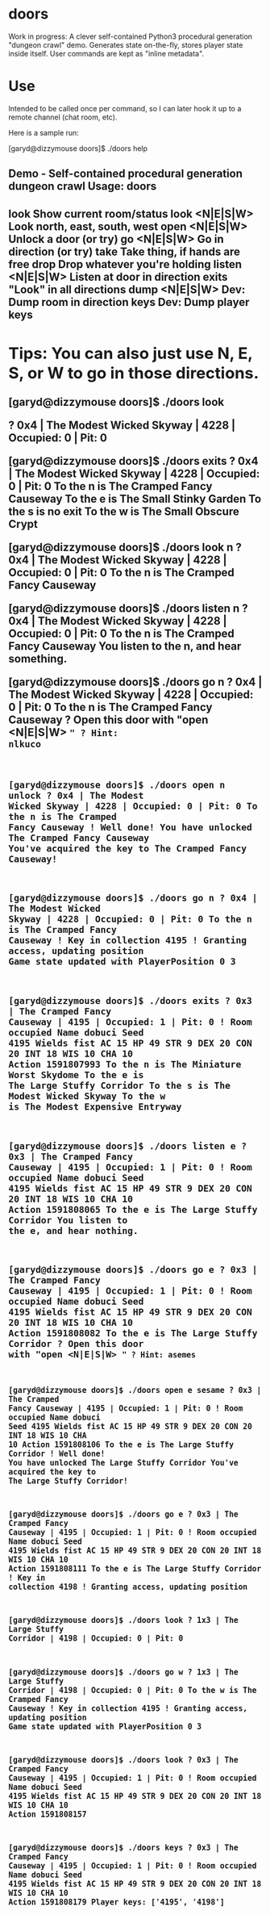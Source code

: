 # doors
Work in progress: A clever self-contained Python3 procedural generation "dungeon crawl" demo. Generates state on-the-fly, stores player state inside itself. User commands are kept as "inline metadata".

# Use
Intended to be called once per command, so I can later hook it up to a remote channel (chat room, etc).

Here is a sample run:

[garyd@dizzymouse doors]$ ./doors help

Demo - Self-contained procedural generation dungeon crawl
Usage: doors <command>
---------------------------------------------------------------
  look                        Show current room/status
  look <N|E|S|W>              Look north, east, south, west
  open <N|E|S|W>              Unlock a door (or try)
  go   <N|E|S|W>              Go in direction (or try)
  take <object>               Take thing, if hands are free
  drop <object>               Drop whatever you're holding
  listen <N|E|S|W>            Listen at door in direction
  exits                       "Look" in all directions
  dump <N|E|S|W>              Dev: Dump room in direction
  keys                        Dev: Dump player keys
---------------------------------------------------------------
Tips:
  You can also just use N, E, S, or W to go in those directions.
---------------------------------------------------------------

[garyd@dizzymouse doors]$ ./doors look

? 0x4 | The Modest Wicked Skyway | 4228 | Occupied: 0 | Pit: 0

[garyd@dizzymouse doors]$ ./doors exits
? 0x4 | The Modest Wicked Skyway | 4228 | Occupied: 0 | Pit: 0
To the n is The Cramped Fancy Causeway
To the e is The Small Stinky Garden
To the s is no exit
To the w is The Small Obscure Crypt

[garyd@dizzymouse doors]$ ./doors look n
? 0x4 | The Modest Wicked Skyway | 4228 | Occupied: 0 | Pit: 0
To the n is The Cramped Fancy Causeway

[garyd@dizzymouse doors]$ ./doors listen n
? 0x4 | The Modest Wicked Skyway | 4228 | Occupied: 0 | Pit: 0
To the n is The Cramped Fancy Causeway
You listen to the n, and hear something.

[garyd@dizzymouse doors]$ ./doors go n
? 0x4 | The Modest Wicked Skyway | 4228 | Occupied: 0 | Pit: 0
To the n is The Cramped Fancy Causeway
? Open this door with "open <N|E|S|W> <code>"
? Hint: nlkuco

[garyd@dizzymouse doors]$ ./doors open n unlock
? 0x4 | The Modest Wicked Skyway | 4228 | Occupied: 0 | Pit: 0
To the n is The Cramped Fancy Causeway
! Well done! You have unlocked The Cramped Fancy Causeway
You've acquired the key to The Cramped Fancy Causeway!

[garyd@dizzymouse doors]$ ./doors go n
? 0x4 | The Modest Wicked Skyway | 4228 | Occupied: 0 | Pit: 0
To the n is The Cramped Fancy Causeway
! Key in collection 4195
! Granting access, updating position
Game state updated with PlayerPosition 0 3

[garyd@dizzymouse doors]$ ./doors exits
? 0x3 | The Cramped Fancy Causeway | 4195 | Occupied: 1 | Pit: 0
! Room occupied
  Name	 dobuci 	Seed 4195
  Wields fist 	AC 15
  HP	 49
  STR 	 9
  DEX 	 20
  CON 	 20
  INT 	 18
  WIS 	 10
  CHA 	 10
  Action 1591807993
To the n is The Miniature Worst Skydome
To the e is The Large Stuffy Corridor
To the s is The Modest Wicked Skyway
To the w is The Modest Expensive Entryway

[garyd@dizzymouse doors]$ ./doors listen e
? 0x3 | The Cramped Fancy Causeway | 4195 | Occupied: 1 | Pit: 0
! Room occupied
  Name	 dobuci 	Seed 4195
  Wields fist 	AC 15
  HP	 49
  STR 	 9
  DEX 	 20
  CON 	 20
  INT 	 18
  WIS 	 10
  CHA 	 10
  Action 1591808065
To the e is The Large Stuffy Corridor
You listen to the e, and hear nothing.

[garyd@dizzymouse doors]$ ./doors go e
? 0x3 | The Cramped Fancy Causeway | 4195 | Occupied: 1 | Pit: 0
! Room occupied
  Name	 dobuci 	Seed 4195
  Wields fist 	AC 15
  HP	 49
  STR 	 9
  DEX 	 20
  CON 	 20
  INT 	 18
  WIS 	 10
  CHA 	 10
  Action 1591808082
To the e is The Large Stuffy Corridor
? Open this door with "open <N|E|S|W> <code>"
? Hint: asemes

[garyd@dizzymouse doors]$ ./doors open e sesame
? 0x3 | The Cramped Fancy Causeway | 4195 | Occupied: 1 | Pit: 0
! Room occupied
  Name	 dobuci 	Seed 4195
  Wields fist 	AC 15
  HP	 49
  STR 	 9
  DEX 	 20
  CON 	 20
  INT 	 18
  WIS 	 10
  CHA 	 10
  Action 1591808106
To the e is The Large Stuffy Corridor
! Well done! You have unlocked The Large Stuffy Corridor
You've acquired the key to The Large Stuffy Corridor!

[garyd@dizzymouse doors]$ ./doors go e
? 0x3 | The Cramped Fancy Causeway | 4195 | Occupied: 1 | Pit: 0
! Room occupied
  Name	 dobuci 	Seed 4195
  Wields fist 	AC 15
  HP	 49
  STR 	 9
  DEX 	 20
  CON 	 20
  INT 	 18
  WIS 	 10
  CHA 	 10
  Action 1591808111
To the e is The Large Stuffy Corridor
! Key in collection 4198
! Granting access, updating position

[garyd@dizzymouse doors]$ ./doors look
? 1x3 | The Large Stuffy Corridor | 4198 | Occupied: 0 | Pit: 0

[garyd@dizzymouse doors]$ ./doors go w
? 1x3 | The Large Stuffy Corridor | 4198 | Occupied: 0 | Pit: 0
To the w is The Cramped Fancy Causeway
! Key in collection 4195
! Granting access, updating position
Game state updated with PlayerPosition 0 3

[garyd@dizzymouse doors]$ ./doors look
? 0x3 | The Cramped Fancy Causeway | 4195 | Occupied: 1 | Pit: 0
! Room occupied
  Name	 dobuci 	Seed 4195
  Wields fist 	AC 15
  HP	 49
  STR 	 9
  DEX 	 20
  CON 	 20
  INT 	 18
  WIS 	 10
  CHA 	 10
  Action 1591808157

[garyd@dizzymouse doors]$ ./doors keys
? 0x3 | The Cramped Fancy Causeway | 4195 | Occupied: 1 | Pit: 0
! Room occupied
  Name	 dobuci 	Seed 4195
  Wields fist 	AC 15
  HP	 49
  STR 	 9
  DEX 	 20
  CON 	 20
  INT 	 18
  WIS 	 10
  CHA 	 10
  Action 1591808179
Player keys: ['4195', '4198']

